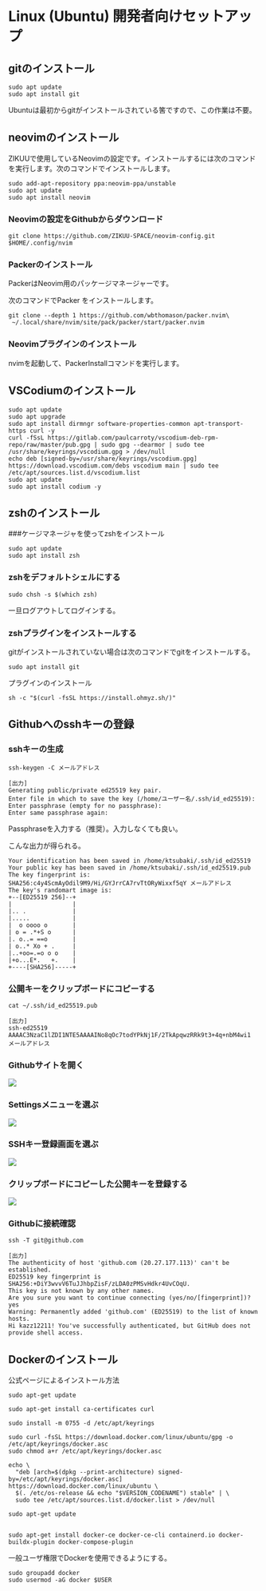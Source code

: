 # Linux (Ubuntu) 開発者向けセットアップ

## gitのインストール

```
sudo apt update
sudo apt install git
```

Ubuntuは最初からgitがインストールされている筈ですので、この作業は不要。

## neovimのインストール

ZIKUUで使用しているNeovimの設定です。インストールするには次のコマンドを実行します。次のコマンドでインストールします。


```
sudo add-apt-repository ppa:neovim-ppa/unstable
sudo apt update
sudo apt install neovim
```

### Neovimの設定をGithubからダウンロード

```
git clone https://github.com/ZIKUU-SPACE/neovim-config.git $HOME/.config/nvim
```

### Packerのインストール

PackerはNeovim用のパッケージマネージャーです。

次のコマンドでPacker をインストールします。

```
git clone --depth 1 https://github.com/wbthomason/packer.nvim\
 ~/.local/share/nvim/site/pack/packer/start/packer.nvim
```

### Neovimプラグインのインストール

nvimを起動して、PackerInstallコマンドを実行します。

## VSCodiumのインストール

```
sudo apt update
sudo apt upgrade
sudo apt install dirmngr software-properties-common apt-transport-https curl -y
curl -fSsL https://gitlab.com/paulcarroty/vscodium-deb-rpm-repo/raw/master/pub.gpg | sudo gpg --dearmor | sudo tee /usr/share/keyrings/vscodium.gpg > /dev/null
echo deb [signed-by=/usr/share/keyrings/vscodium.gpg] https://download.vscodium.com/debs vscodium main | sudo tee /etc/apt/sources.list.d/vscodium.list
sudo apt update
sudo apt install codium -y
```

## zshのインストール

###ケージマネージャを使ってzshをインストール

```
sudo apt update
sudo apt install zsh
```

### zshをデフォルトシェルにする

```
sudo chsh -s $(which zsh)
```

一旦ログアウトしてログインする。

### zshプラグインをインストールする

gitがインストールされていない場合は次のコマンドでgitをインストールする。

```
sudo apt install git
```

プラグインのインストール

```
sh -c "$(curl -fsSL https://install.ohmyz.sh/)"
```




## Githubへのsshキーの登録

### sshキーの生成

```
ssh-keygen -C メールアドレス

[出力]
Generating public/private ed25519 key pair.
Enter file in which to save the key (/home/ユーザー名/.ssh/id_ed25519): 
Enter passphrase (empty for no passphrase): 
Enter same passphrase again: 
```
Passphraseを入力する（推奨）。入力しなくても良い。

こんな出力が得られる。

```
Your identification has been saved in /home/ktsubaki/.ssh/id_ed25519
Your public key has been saved in /home/ktsubaki/.ssh/id_ed25519.pub
The key fingerprint is:
SHA256:c4y4ScmAyOdil9M9/Hi/GYJrrCA7rvTtORyWixxf5qY メールアドレス
The key's randomart image is:
+--[ED25519 256]--+
|                 |
|.. .             |
|.....            |
|  o oooo o       |
| o = .*+S o      |
|. o..= ==o       |
| o..* Xo + .     |
|..+oo=.=o o o    |
|+o...E*.   +.    |
+----[SHA256]-----+
```

### 公開キーをクリップボードにコピーする

```
cat ~/.ssh/id_ed25519.pub

[出力]
ssh-ed25519 AAAAC3NzaC1lZDI1NTE5AAAAINo8qOc7todYPkNj1F/2TkApqwzRRk9t3+4q+nbM4wi1 メールアドレス
```

### Githubサイトを開く

![](./img/01_github.png)

### Settingsメニューを選ぶ
![](./img/02_github_select_settings.png)

### SSHキー登録画面を選ぶ

![](./img/03_github_sshkeys.png)

### クリップボードにコピーした公開キーを登録する

![](./img/04_add_sshkey.png)

### Githubに接続確認

```
ssh -T git@github.com

[出力]
The authenticity of host 'github.com (20.27.177.113)' can't be established.
ED25519 key fingerprint is SHA256:+DiY3wvvV6TuJJhbpZisF/zLDA0zPMSvHdkr4UvCOqU.
This key is not known by any other names.
Are you sure you want to continue connecting (yes/no/[fingerprint])? yes
Warning: Permanently added 'github.com' (ED25519) to the list of known hosts.
Hi kazz12211! You've successfully authenticated, but GitHub does not provide shell access.
```

## Dockerのインストール

公式ページによるインストール方法

```
sudo apt-get update

sudo apt-get install ca-certificates curl

sudo install -m 0755 -d /etc/apt/keyrings

sudo curl -fsSL https://download.docker.com/linux/ubuntu/gpg -o /etc/apt/keyrings/docker.asc
sudo chmod a+r /etc/apt/keyrings/docker.asc

echo \
  "deb [arch=$(dpkg --print-architecture) signed-by=/etc/apt/keyrings/docker.asc] https://download.docker.com/linux/ubuntu \
  $(. /etc/os-release && echo "$VERSION_CODENAME") stable" | \
  sudo tee /etc/apt/sources.list.d/docker.list > /dev/null

sudo apt-get update


sudo apt-get install docker-ce docker-ce-cli containerd.io docker-buildx-plugin docker-compose-plugin
```

一般ユーザ権限でDockerを使用できるようにする。
```
sudo groupadd docker
sudo usermod -aG docker $USER
```

